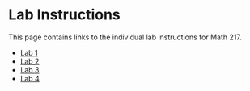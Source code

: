 # Lab Instructions

This page contains links to the individual lab instructions for Math 217.

- [Lab 1](labs/Lab1Instructions.md)
- [Lab 2](labs/Lab2Instructions.md)
- [Lab 3](labs/Lab3Instructions.md)
- [Lab 4](labs/Lab4Instructions.md)